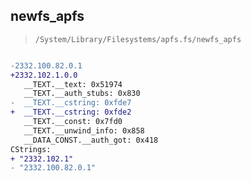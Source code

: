 ## newfs_apfs

> `/System/Library/Filesystems/apfs.fs/newfs_apfs`

```diff

-2332.100.82.0.1
+2332.102.1.0.0
   __TEXT.__text: 0x51974
   __TEXT.__auth_stubs: 0x830
-  __TEXT.__cstring: 0xfde7
+  __TEXT.__cstring: 0xfde2
   __TEXT.__const: 0x7fd0
   __TEXT.__unwind_info: 0x858
   __DATA_CONST.__auth_got: 0x418
CStrings:
+ "2332.102.1"
- "2332.100.82.0.1"

```

